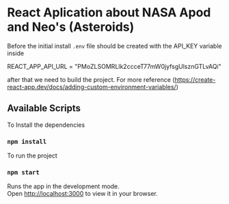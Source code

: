 # React Aplication about NASA Apod and Neo's (Asteroids)

Before the initial install `.env` file should be created with the API_KEY variable inside

REACT_APP_API_URL = "PMoZLSOMRLlk2ccceT77mW0jyfsgUlsznGTLvAQi"

after that we need to build the project. For more reference (https://create-react-app.dev/docs/adding-custom-environment-variables/)

## Available Scripts

To Install the dependencies

### `npm install`

To run the project

### `npm start`

Runs the app in the development mode.\
Open [http://localhost:3000](http://localhost:3000) to view it in your browser.
